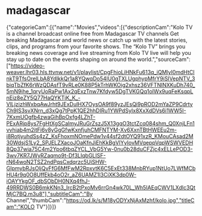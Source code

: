 # madagascar
{"categorieCam":[{"name":"Movies","videos":[{"descriptionCam":"Kolo TV is a channel broadcast online free from Madagascar TV channels
Get breaking Madagascar and world news or catch up with the latest stories, clips, and programs from your favorite shows. The “Kolo TV” brings you breaking news coverage and live streaming from Kolo TV live will help you stay up to date on the events shaping on around the world.","sourceCam":["https://video-weaver.lhr03.hls.ttvnw.net/v1/playlist/CpgFhioLiHNkFu613q_iQMlyI0mdHtClnkT9TfsOrelLbA8YdIkkQr1a8YQwqDo54IU0gTXLUgphypMfrY9iSIVepNTV_3biqTbZfK6rWzQDAsfT9vRLe0K88P5kTrhWKOig2xhsz36VFTNINXKuDh740_5mN9ihe_1qryUoRaPw1Ax2qExzTnw7Kfdyw5DgTVKGQq1oIWx9uqFeKsqpLnEiz8eZY5Q77HaQYKTjK_K_-VlLjzizhWxbqAwJrht9JExDulHX7OysOA9f89yzJEsQi9pROD2mYaZP9CdrtyCh9IS3svXNrn_d3xQg7tPpK1QE2hhDIRu1YWPdSyIx8XxXdDVs6i1WW5I-7KxmUOgfb4zwaGihBpOxfg4LZhT-PExARjp8ys7FgHtXgSCalmyJRuGrZszJ5X13gqO3tctZcq084shm_Q0XnjLFn1vvhiab4m2itFi6v8yGgGfwKxnfjuhCMFNTYM-Xv6XxnTBtHWEEu2m-i8RotjyuhdSs4zZ_KsFhoxmNOmePdw1v44sf2dtOYQ91xzR_KMouCAsad2M30WdsjS1Ly2_SPJELZXacoJOaKfnJiEhKkBgVIYyIovMVqeppVqpWSWVEDH8Qp37wia75C4m2Ypo6tbqZYCL_VbG5Yw-0nu0b28duCFZjc4xELLePOD3-3wv7KR7JWyRZaqmo9t-Df3LIqbGLISF-rN64woN2TSZ2ndPqsCxdqrzc5UiSHW-GIpmybRJsOljQvFfG6MfFwM2RpxvtK6C5ExEt338MnbRYup1NtUo7LWfMCbHU4r9q0O8UffEkb4oO2r_aZ6UAMZ1l3CiXK3dp0W-iOAYYkgOF_dbSObDH0NXq4fhJ-49RRDWS0B6mkKNn3_IrcB2tPxoMv6rrGn4wk70L_Wh5IAEqCWV1LXdlc3QtMjC7BQ.m3u8"],"subtitleCam":"By Channel","thumbCam":"https://od.lk/s/M18yODYxNjAxMzhf/kolo.jpg","titleCam":"KOLO TV"}]}]}
